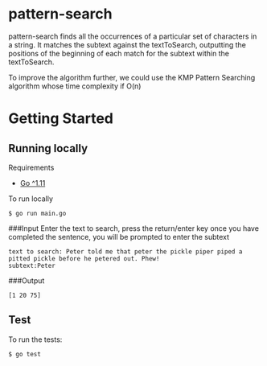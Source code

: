 # pattern-search

pattern-search finds all the occurrences of a particular set of characters in a string. 
It matches the subtext against the textToSearch, outputting the positions of the beginning of each match for the subtext within the textToSearch.

To improve the algorithm further, we could use the KMP Pattern Searching algorithm whose time complexity if O(n)

# Getting Started

## Running locally

Requirements
* [Go ^1.11](https://blog.golang.org/go1.11)

To run locally
```
$ go run main.go
```

###Input
Enter the text to search, press the return/enter key once you have completed the sentence, you will be prompted to enter the subtext
```
text to search: Peter told me that peter the pickle piper piped a pitted pickle before he petered out. Phew!
subtext:Peter

```

###Output
```
[1 20 75]
```

## Test

To run the tests:
```
$ go test
```

